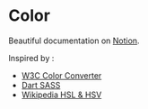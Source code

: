 # Color

Beautiful documentation on [Notion](https://notion.site).

Inspired by :
- [W3C Color Converter](https://www.w3schools.com/lib/w3color.js)
- [Dart SASS](https://www.npmjs.com/package/sass)
- [Wikipedia HSL & HSV](https://en.wikipedia.org/wiki/HSL_and_HSV)
